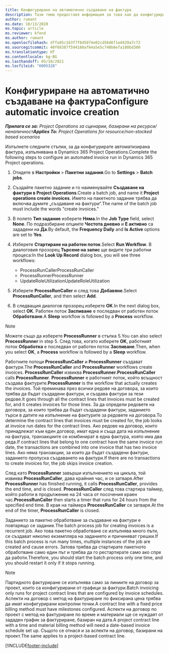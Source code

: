 ```yaml
---
title: Конфигуриране на автоматично създаване на фактура
description: Тази тема предоставя информация за това как да конфигурирате на системата за автоматично генериране на фактури.
author: rumant
ms.date: 10/13/2020
ms.topic: article
ms.reviewer: kfend
ms.author: rumant
ms.openlocfilehash: dffa95c163f7f8d5074e02cd56d6f1ed429a7c72
ms.sourcegitcommit: 40f68387f594180af64a5e5c748b6efa188bd300
ms.translationtype: HT
ms.contentlocale: bg-BG
ms.lasthandoff: 05/10/2021
ms.locfileid: "6005328"
---
```

# <a name="configure-automatic-invoice-creation"></a><span data-ttu-id="0b375-103">Конфигуриране на автоматично създаване на фактура</span><span class="sxs-lookup"><span data-stu-id="0b375-103">Configure automatic invoice creation</span></span>

<span data-ttu-id="0b375-104">_**Прилага се за:** Project Operations за сценарии, базирани на ресурси/неналичност_</span><span class="sxs-lookup"><span data-stu-id="0b375-104">_**Applies To:** Project Operations for resource/non-stocked based scenarios_</span></span>


<span data-ttu-id="0b375-105">Изпълнете следните стъпки, за да конфигурирате автоматизирана фактура, изпълнявана в Dynamics 365 Project Operations.</span><span class="sxs-lookup"><span data-stu-id="0b375-105">Complete the following steps to configure an automated invoice run in Dynamics 365 Project operations.</span></span>

1. <span data-ttu-id="0b375-106">Отидете в **Настройки** > **Пакетни задания**.</span><span class="sxs-lookup"><span data-stu-id="0b375-106">Go to **Settings** > **Batch jobs**.</span></span>
2. <span data-ttu-id="0b375-107">Създайте пакетно задание и го наименувайте **Създаване на фактури в Project Operations**.</span><span class="sxs-lookup"><span data-stu-id="0b375-107">Create a batch job, and name it **Project operations create invoices**.</span></span> <span data-ttu-id="0b375-108">Името на пакетното задание трябва да включва думите „създаване на фактури“.</span><span class="sxs-lookup"><span data-stu-id="0b375-108">The name of the batch job must include the words "create invoices."</span></span>
3. <span data-ttu-id="0b375-109">В полето **Тип задание** изберете **Няма**.</span><span class="sxs-lookup"><span data-stu-id="0b375-109">In the **Job Type** field, select **None**.</span></span> <span data-ttu-id="0b375-110">По подразбиране опциите **Честота дневно** и **Е активно** са зададени на **Да**.</span><span class="sxs-lookup"><span data-stu-id="0b375-110">By default, the **Frequency Daily** and **Is Active** options are set to **Yes**.</span></span>
4. <span data-ttu-id="0b375-111">Изберете **Стартиране на работен поток**.</span><span class="sxs-lookup"><span data-stu-id="0b375-111">Select **Run Workflow**.</span></span> <span data-ttu-id="0b375-112">В диалоговия прозорец **Търсене на запис** ще видите три работни процеса:</span><span class="sxs-lookup"><span data-stu-id="0b375-112">In the **Look Up Record** dialog box, you will see three workflows:</span></span>

    - <span data-ttu-id="0b375-113">ProcessRunCaller</span><span class="sxs-lookup"><span data-stu-id="0b375-113">ProcessRunCaller</span></span>
    - <span data-ttu-id="0b375-114">ProcessRunner</span><span class="sxs-lookup"><span data-stu-id="0b375-114">ProcessRunner</span></span>
    - <span data-ttu-id="0b375-115">UpdateRoleUtilization</span><span class="sxs-lookup"><span data-stu-id="0b375-115">UpdateRoleUtilization</span></span>

5. <span data-ttu-id="0b375-116">Изберете **ProcessRunCaller** и след това **Добавяне**.</span><span class="sxs-lookup"><span data-stu-id="0b375-116">Select **ProcessRunCaller**, and then select **Add**.</span></span>
6. <span data-ttu-id="0b375-117">В следващия диалогов прозорец изберете **OK**.</span><span class="sxs-lookup"><span data-stu-id="0b375-117">In the next dialog box, select **OK**.</span></span> <span data-ttu-id="0b375-118">Работен поток **Заспиване** е последван от работен поток **Обработване**.</span><span class="sxs-lookup"><span data-stu-id="0b375-118">A **Sleep** workflow is followed by a **Process** workflow.</span></span>

  > [!NOTE]
  > <span data-ttu-id="0b375-119">Можете също да изберете **ProcessRunner** в стъпка 5.</span><span class="sxs-lookup"><span data-stu-id="0b375-119">You can also select **ProcessRunner** in step 5.</span></span> <span data-ttu-id="0b375-120">След това, когато изберете **OK**, работният поток **Обработка** е последван от работен поток **Заспиване**.</span><span class="sxs-lookup"><span data-stu-id="0b375-120">Then, when you select **OK**, a **Process** workflow is followed by a **Sleep** workflow.</span></span>

<span data-ttu-id="0b375-121">Работните потоци **ProcessRunCaller** и **ProcessRunner** създават фактури.</span><span class="sxs-lookup"><span data-stu-id="0b375-121">The **ProcessRunCaller** and **ProcessRunner** workflows create invoices.</span></span> <span data-ttu-id="0b375-122">**ProcessRunCaller** извиква **ProcessRunner**.</span><span class="sxs-lookup"><span data-stu-id="0b375-122">**ProcessRunCaller** calls **ProcessRunner**.</span></span> <span data-ttu-id="0b375-123">**ProcessRunner** е работният поток, който всъщност създава фактурите.</span><span class="sxs-lookup"><span data-stu-id="0b375-123">**ProcessRunner** is the workflow that actually creates the invoices.</span></span> <span data-ttu-id="0b375-124">Той преминава през всички редове на договора, за които трябва да бъдат създадени фактури, и създава фактури за тези редове.</span><span class="sxs-lookup"><span data-stu-id="0b375-124">It goes through all the contract lines that invoices must be created for, and it creates invoices for those lines.</span></span> <span data-ttu-id="0b375-125">За да определи редовете на договора, за които трябва да бъдат създадени фактури, заданието търси в датите на изпълнение на фактурите за редовете на договора.</span><span class="sxs-lookup"><span data-stu-id="0b375-125">To determine the contract lines that invoices must be created for, the job looks at invoice run dates for the contract lines.</span></span> <span data-ttu-id="0b375-126">Ако редове на договор, които принадлежат към един договор, имат една и съща дата на изпълнение на фактура, транзакциите се комбинират в една фактура, която има два реда.</span><span class="sxs-lookup"><span data-stu-id="0b375-126">If contract lines that belong to one contract have the same invoice run date, the transactions are combined into one invoice that has two invoice lines.</span></span> <span data-ttu-id="0b375-127">Ако няма транзакции, за които да бъдат създадени фактури, заданието пропуска създаването на фактури.</span><span class="sxs-lookup"><span data-stu-id="0b375-127">If there are no transactions to create invoices for, the job skips invoice creation.</span></span>

<span data-ttu-id="0b375-128">След като **ProcessRunner** завърши изпълнението на цикъла, той извиква **ProcessRunCaller**, дава крайния час, и се затваря.</span><span class="sxs-lookup"><span data-stu-id="0b375-128">After **ProcessRunner** has finished running, it calls **ProcessRunCaller**, provides the end time, and is closed.</span></span> <span data-ttu-id="0b375-129">**ProcessRunCaller** след това стартира таймер, който работи в продължение на 24 часа от посочения краен час.</span><span class="sxs-lookup"><span data-stu-id="0b375-129">**ProcessRunCaller** then starts a timer that runs for 24 hours from the specified end time.</span></span> <span data-ttu-id="0b375-130">В края на таймера **ProcessRunCaller** се затваря.</span><span class="sxs-lookup"><span data-stu-id="0b375-130">At the end of the timer, **ProcessRunCaller** is closed.</span></span>

<span data-ttu-id="0b375-131">Заданието за пакетно обработване за създаване на фактури е повтарящо се задание.</span><span class="sxs-lookup"><span data-stu-id="0b375-131">The batch process job for creating invoices is a recurrent job.</span></span> <span data-ttu-id="0b375-132">Ако това пакетно обработване се изпълнява много пъти, се създават няколко екземпляра на заданието и причиняват грешки.</span><span class="sxs-lookup"><span data-stu-id="0b375-132">If this batch process is run many times, multiple instances of the job are created and cause errors.</span></span> <span data-ttu-id="0b375-133">Затова трябва да стартирате пакетното обработване само един път и трябва да го рестартирате само ако спре да работи.</span><span class="sxs-lookup"><span data-stu-id="0b375-133">Therefore, you should start the batch process only one time, and you should restart it only if it stops running.</span></span>

> [!NOTE]
> <span data-ttu-id="0b375-134">Партидното фактуриране се изпълнява само за линиите на договор за проект, които са конфигурирани от графици за фактури.</span><span class="sxs-lookup"><span data-stu-id="0b375-134">Batch invoicing only runs for project contract lines that are configured by invoice schedules.</span></span> <span data-ttu-id="0b375-135">Аспекти на договор с метод на фактуриране по фиксирана цена трябва да имат конфигурирани контролни точки.</span><span class="sxs-lookup"><span data-stu-id="0b375-135">A contract line with a fixed price billing method must have milestones configured.</span></span> <span data-ttu-id="0b375-136">Аспекти на договор по проект с метод на фактуриране по време и материали ще се нуждаят от зададен график за фактуриране, базиран на дата.</span><span class="sxs-lookup"><span data-stu-id="0b375-136">A project contract line with a time and material billing method will need a date-based invoice schedule set up.</span></span> <span data-ttu-id="0b375-137">Същото се отнася и за аспекти на договор, базирани на проект.</span><span class="sxs-lookup"><span data-stu-id="0b375-137">The same applies to a project-based contract line.</span></span>     


[!INCLUDE[footer-include](../includes/footer-banner.md)]